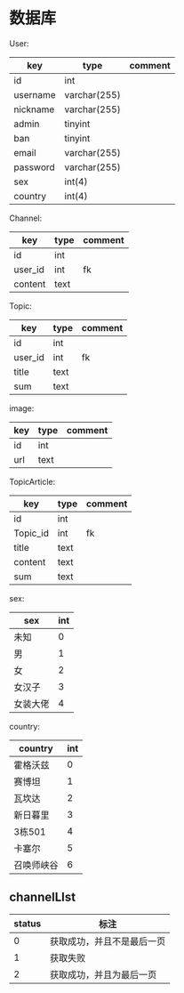 

# 数据库

User:

| key      | type         | comment |
| -------- | ------------ | ------- |
| id       | int          |         |
| username | varchar(255) |         |
| nickname | varchar(255) |         |
| admin    | tinyint      |         |
| ban      | tinyint      |         |
| email    | varchar(255) |         |
| password | varchar(255) |         |
| sex      | int(4)       |         |
| country  | int(4)       |         |

Channel:

| key     | type | comment |
| ------- | ---- | ------- |
| id      | int  |         |
| user_id | int  | fk      |
| content | text |         |

Topic:

| key     | type | comment |
| ------- | ---- | ------- |
| id      | int  |         |
| user_id | int  | fk      |
| title   | text |         |
| sum     | text |         |

image:

| key  | type | comment |
| ---- | ---- | ------- |
| id   | int  |         |
| url  | text |         |

TopicArticle:

| key      | type | comment |
| -------- | ---- | ------- |
| id       | int  |         |
| Topic_id | int  | fk      |
| title    | text |         |
| content  | text |         |
| sum      | text |         |

sex:

| sex  | int  |
| ---- | ---- |
| 未知 |  0  |
|  男  | 1 |
|  女  | 2 |
|女汉子 | 3 |
|女装大佬| 4 |

country:

| country    | int  |
| ---------- | ---- |
| 霍格沃兹   | 0    |
| 赛博坦     | 1    |
| 瓦坎达     | 2    |
| 新日暮里   | 3    |
| 3栋501     | 4    |
| 卡塞尔     | 5    |
| 召唤师峡谷 | 6    |

## channelLIst

| status | 标注                       |
| ------ | -------------------------- |
| 0      | 获取成功，并且不是最后一页 |
| 1      | 获取失败                   |
| 2      | 获取成功，并且为最后一页   |

